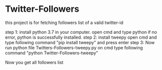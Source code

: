 # Twitter-Followers
this project is for fetching followers list of  a valid twitter-id

step 1: install python 3.7 in your computer. open cmd and type python if no error, python is successfully installed.
step 2: install tweepy
        open cmd and type following command
        "pip install tweepy" and press enter
step 3: Now run python file Twitters-Followers-tweepy.py on cmd type following command 
        "python Twitter-Followers-tweepy"

Now you get all followers list
